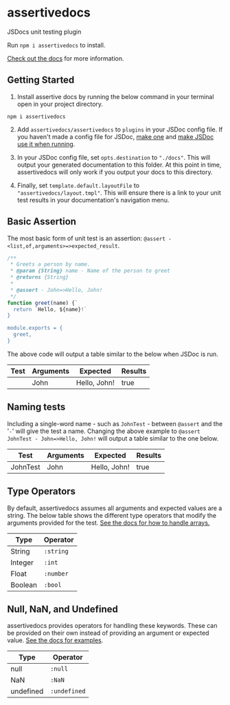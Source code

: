 # assertivedocs

JSDocs unit testing plugin

Run `npm i assertivedocs` to install.

[Check out the docs](https://assertivedocs.snail.codes) for more information.

## Getting Started

1. Install assertive docs by running the below command in your terminal open in your project directory.

```
npm i assertivedocs
```

2. Add `assertivedocs/assertivedocs` to `plugins` in your JSDoc config file. If you haven't made a 
config file for JSDoc, [make one](https://jsdoc.app/about-configuring-jsdoc.html) and [make JSDoc use it when running](https://jsdoc.app/about-commandline.html).

3. In your JSDoc config file, set `opts.destination` to `"./docs"`. This will output your generated 
documentation to this folder. At this point in time, assertivedocs will only work if you output 
your docs to this directory.

4. Finally, set `template.default.layoutFile` to `"assertivedocs/layout.tmpl"`. This will ensure 
there is a link to your unit test results in your documentation's navigation menu.

## Basic Assertion

The most basic form of unit test is an assertion: `@assert - <list,of,arguments>=>expected_result`.

```javascript
/**
 * Greets a person by name.
 * @param {String} name - Name of the person to greet
 * @returns {String}
 * 
 * @assert - John=>Hello, John!
 */
function greet(name) {`
  return `Hello, ${name}!`
}

module.exports = {
  greet,
}
```

The above code will output a table similar to the below when JSDoc is run.

| **Test**  | **Arguments** | **Expected** | **Results** |
|-----------|---------------|--------------|-------------|
|           | John          | Hello, John! | true        |

## Naming tests

Including a single-word name - such as `JohnTest` - between `@assert` and the '`-`' will give the 
test a name. Changing the above example to `@assert JohnTest - John=>Hello, John!` will output a 
table similar to the one below.

| **Test**  | **Arguments** | **Expected** | **Results** |
|-----------|---------------|--------------|-------------|
| JohnTest  | John          | Hello, John! | true        |

## Type Operators

By default, assertivedocs assumes all arguments and expected values are a string. The below table 
shows the different type operators that modify the arguments provided for the test. [See the docs for how to handle arrays.](https://assertivedocs.snail.codes/tutorial-typeoperators.html)

| **Type** | **Operator** |
|----------|--------------|
| String   | `:string`    |
| Integer  | `:int`       |
| Float    | `:number`    |
| Boolean  | `:bool`      |

## Null, NaN, and Undefined

assertivedocs provides operators for handling these keywords. These can be provided on their own 
instead of providing an argument or expected value. [See the docs for examples](https://assertivedocs.snail.codes/tutorial-nullnanundefined.html).

| **Type**  | **Operator** |
|-----------|--------------|
| null      | `:null`      |
| NaN       | `:NaN`       |
| undefined | `:undefined` |
